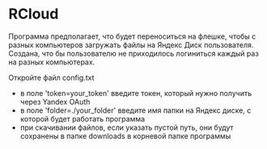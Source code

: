 # RCloud
Программа предполагает, что будет переноситься на флешке, чтобы с разных компьютеров загружать файлы на Яндекс Диск пользователя. Создана, что бы пользователю не приходилось логиниться каждый раз на разных компьютерах.

Откройте файл config.txt
- в поле 'token=your_token' введите токен, который нужно получить через Yandex OAuth
- в поле 'folder=./your_folder' введите имя папки на Яндекс диске, с которой будет работать программа
- при скачивании файлов, если указать пустой путь, они будут сохранены в папке downloads в корневой папке программы
